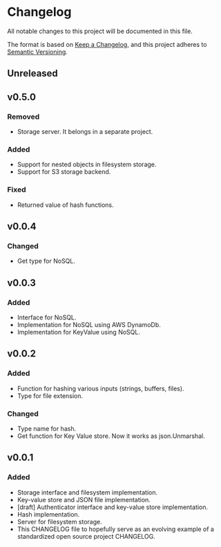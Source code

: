 # Changelog

All notable changes to this project will be documented in this file.

The format is based on [Keep a Changelog](https://keepachangelog.com/en/1.0.0/),
and this project adheres to [Semantic Versioning](https://semver.org/spec/v2.0.0.html).

## Unreleased

## v0.5.0
### Removed
- Storage server. It belongs in a separate project.
### Added
- Support for nested objects in filesystem storage.
- Support for S3 storage backend.
### Fixed
- Returned value of hash functions.

## v0.0.4
### Changed
- Get type for NoSQL.

## v0.0.3 
### Added
- Interface for NoSQL.
- Implementation for NoSQL using AWS DynamoDb.
- Implementation for KeyValue using NoSQL.

## v0.0.2
### Added
- Function for hashing various inputs (strings, buffers, files).
- Type for file extension.

### Changed
- Type name for hash.
- Get function for Key Value store. Now it works as json.Unmarshal.

## v0.0.1
### Added
- Storage interface and filesystem implementation.
- Key-value store and JSON file implementation.
- [draft] Authenticator interface and key-value store implementation.
- Hash implementation.
- Server for filesystem storage.
- This CHANGELOG file to hopefully serve as an evolving example of a
  standardized open source project CHANGELOG.

